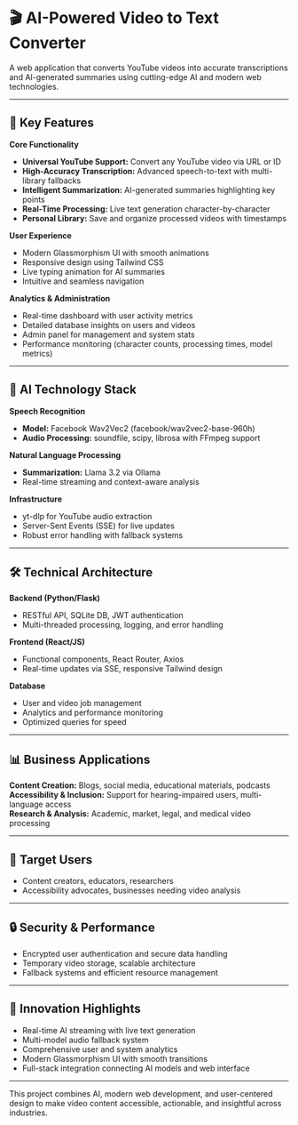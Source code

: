 # 🎬 AI-Powered Video to Text Converter

A web application that converts YouTube videos into accurate transcriptions and AI-generated summaries using cutting-edge AI and modern web technologies.

---

## 🚀 Key Features

**Core Functionality**
- **Universal YouTube Support:** Convert any YouTube video via URL or ID  
- **High-Accuracy Transcription:** Advanced speech-to-text with multi-library fallbacks  
- **Intelligent Summarization:** AI-generated summaries highlighting key points  
- **Real-Time Processing:** Live text generation character-by-character  
- **Personal Library:** Save and organize processed videos with timestamps  

**User Experience**
- Modern Glassmorphism UI with smooth animations  
- Responsive design using Tailwind CSS  
- Live typing animation for AI summaries  
- Intuitive and seamless navigation  

**Analytics & Administration**
- Real-time dashboard with user activity metrics  
- Detailed database insights on users and videos  
- Admin panel for management and system stats  
- Performance monitoring (character counts, processing times, model metrics)  

---

## 🤖 AI Technology Stack

**Speech Recognition**
- **Model:** Facebook Wav2Vec2 (facebook/wav2vec2-base-960h)  
- **Audio Processing:** soundfile, scipy, librosa with FFmpeg support  

**Natural Language Processing**
- **Summarization:** Llama 3.2 via Ollama  
- Real-time streaming and context-aware analysis  

**Infrastructure**
- yt-dlp for YouTube audio extraction  
- Server-Sent Events (SSE) for live updates  
- Robust error handling with fallback systems  

---

## 🛠 Technical Architecture

**Backend (Python/Flask)**
- RESTful API, SQLite DB, JWT authentication  
- Multi-threaded processing, logging, and error handling  

**Frontend (React/JS)**
- Functional components, React Router, Axios  
- Real-time updates via SSE, responsive Tailwind design  

**Database**
- User and video job management  
- Analytics and performance monitoring  
- Optimized queries for speed  

---

## 📊 Business Applications

**Content Creation:** Blogs, social media, educational materials, podcasts  
**Accessibility & Inclusion:** Support for hearing-impaired users, multi-language access  
**Research & Analysis:** Academic, market, legal, and medical video processing  

---

## 🎯 Target Users
- Content creators, educators, researchers  
- Accessibility advocates, businesses needing video analysis  

---

## 🔒 Security & Performance
- Encrypted user authentication and secure data handling  
- Temporary video storage, scalable architecture  
- Fallback systems and efficient resource management  

---

## 🌟 Innovation Highlights
- Real-time AI streaming with live text generation  
- Multi-model audio fallback system  
- Comprehensive user and system analytics  
- Modern Glassmorphism UI with smooth transitions  
- Full-stack integration connecting AI models and web interface  

---

This project combines AI, modern web development, and user-centered design to make video content accessible, actionable, and insightful across industries.
